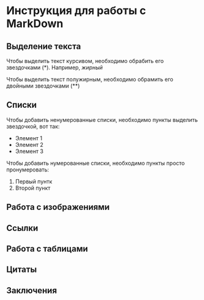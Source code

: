 # Инструкция для работы с MarkDown

## Выделение текста

Чтобы выделить текст курсивом, необходимо обрабить его звездочками (*). Например, *жирный*

Чтобы выделить текст полужирным, необходимо обрамить его двойными звездочками (**)

## Списки

Чтобы добавить ненумерованные списки, необходимо пункты выделить звездочкой, вот так:
* Элемент 1
* Элемент 2
* Элемент 3

Чтобы добавить нумерованные списки, необходимо пункты просто пронумеровать:
1. Первый пунтк
2. Второй пункт

## Работа с изображениями

## Ссылки

## Работа с таблицами

## Цитаты

## Заключения